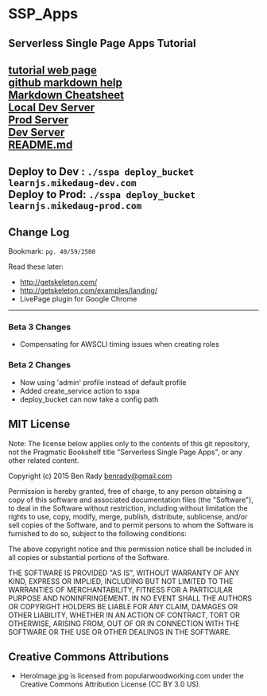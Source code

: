 # SSP_Apps  

## Serverless Single Page Apps Tutorial  

[tutorial web page](https://pragprog.com/book/brapps/serverless-page-apps)  
[github markdown help](https://github.github.com/gfm/)  
[Markdown Cheatsheet](https://github.com/adam-p/markdown-here/wiki/Markdown-Cheatsheet)  
[Local Dev Server](http://single-page-apps-mikedaug586160.codeanyapp.com:9292/)  
[Prod Server](http://learnjs.mikedaug-prod.com.s3-website-us-east-1.amazonaws.com/)  
[Dev Server](http://learnjs.mikedaug-dev.com.s3-website-us-east-1.amazonaws.com/)  
[README.md](https://github.com/MikeDaug/learnjs/blob/master/README.md)  
---
Deploy to Dev : `./sspa deploy_bucket learnjs.mikedaug-dev.com`  
Deploy to Prod: `./sspa deploy_bucket learnjs.mikedaug-prod.com`  
---

## Change Log
  Bookmark: `pg. 40/59/2500` 

  Read these later:  
  
  * http://getskeleton.com/
  * http://getskeleton.com/examples/landing/
  * LivePage plugin for Google Chrome
  
---

### Beta 3 Changes

  * Compensating for AWSCLI timing issues when creating roles
  
### Beta 2 Changes

  * Now using 'admin' profile instead of default profile
  * Added create_service action to sspa
  * deploy_bucket can now take a config path

## MIT License

Note: The license below applies only to the contents of this git repository, not the Pragmatic Bookshelf title "Serverless Single Page Apps", or any other related content.

Copyright (c) 2015 Ben Rady <benrady@gmail.com>

Permission is hereby granted, free of charge, to any person obtaining a copy of this software and associated documentation files (the "Software"), to deal in the Software without restriction, including without limitation the rights to use, copy, modify, merge, publish, distribute, sublicense, and/or sell copies of the Software, and to permit persons to whom the Software is furnished to do so, subject to the following conditions:

The above copyright notice and this permission notice shall be included in all copies or substantial portions of the Software.

THE SOFTWARE IS PROVIDED "AS IS", WITHOUT WARRANTY OF ANY KIND, EXPRESS OR IMPLIED, INCLUDING BUT NOT LIMITED TO THE WARRANTIES OF MERCHANTABILITY, FITNESS FOR A PARTICULAR PURPOSE AND NONINFRINGEMENT.  IN NO EVENT SHALL THE AUTHORS OR COPYRIGHT HOLDERS BE LIABLE FOR ANY CLAIM, DAMAGES OR OTHER LIABILITY, WHETHER IN AN ACTION OF CONTRACT, TORT OR OTHERWISE, ARISING FROM, OUT OF OR IN CONNECTION WITH THE SOFTWARE OR THE USE OR OTHER DEALINGS IN THE SOFTWARE.

## Creative Commons Attributions

  * HeroImage.jpg is licensed from popularwoodworking.com under the Creative Commons Attribution License (CC BY 3.0 US).


